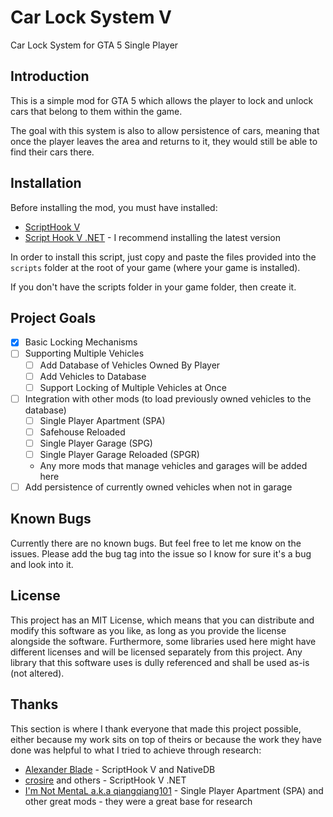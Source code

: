 # Car Lock System V

Car Lock System for GTA 5 Single Player

## Introduction

This is a simple mod for GTA 5 which allows the player to lock and unlock cars that belong to them within the game.

The goal with this system is also to allow persistence of cars, meaning that once the player leaves the area and returns to it, they would still be able to find their cars there.

## Installation

Before installing the mod, you must have installed:

* [ScriptHook V](http://www.dev-c.com/gtav/scripthookv/)
* [Script Hook V .NET](https://github.com/crosire/scripthookvdotnet/releases) - I recommend installing the latest version

In order to install this script, just copy and paste the files provided into the `scripts` folder at the root of your game (where your game is installed).

If you don't have the scripts folder in your game folder, then create it.

## Project Goals

* [X] Basic Locking Mechanisms
* [ ] Supporting Multiple Vehicles
  * [ ] Add Database of Vehicles Owned By Player
  * [ ] Add Vehicles to Database
  * [ ] Support Locking of Multiple Vehicles at Once
* [ ] Integration with other mods (to load previously owned vehicles to the database)
  * [ ] Single Player Apartment (SPA)
  * [ ] Safehouse Reloaded
  * [ ] Single Player Garage (SPG)
  * [ ] Single Player Garage Reloaded (SPGR)
  * Any more mods that manage vehicles and garages will be added here
* [ ] Add persistence of currently owned vehicles when not in garage

## Known Bugs

Currently there are no known bugs. But feel free to let me know on the issues. Please add the bug tag into the issue so I know for sure it's a bug and look into it.

## License

This project has an MIT License, which means that you can distribute and modify this software as you like, as long as you provide the license alongside the software. Furthermore, some libraries used here might have different licenses and will be licensed separately from this project. Any library that this software uses is dully referenced and shall be used as-is (not altered).

## Thanks

This section is where I thank everyone that made this project possible, either because my work sits on top of theirs or because the work they have done was helpful to what I tried to achieve through research:

* [Alexander Blade](http://www.dev-c.com/) - ScriptHook V and NativeDB
* [crosire](https://github.com/crosire) and others - ScriptHook V .NET
* [I'm Not MentaL a.k.a qiangqiang101](https://github.com/qiangqiang101) - Single Player Apartment (SPA) and other great mods - they were a great base for research